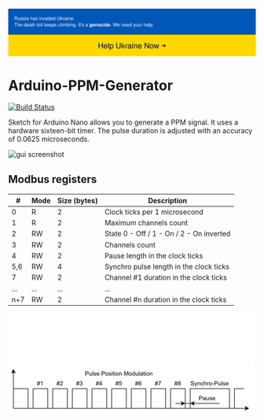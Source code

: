 [![Stand With Ukraine](https://raw.githubusercontent.com/vshymanskyy/StandWithUkraine/main/banner2-direct.svg)](https://vshymanskyy.github.io/StandWithUkraine/)

# Arduino-PPM-Generator
[![Build Status](https://img.shields.io/badge/PayPal-donate-green)](https://www.paypal.com/donate/?hosted_button_id=8NYXYJXL5J2Q6)

Sketch for Arduino Nano allows you to generate a PPM signal.
It uses a hardware sixteen-bit timer.
The pulse duration is adjusted with an accuracy of 0.0625 microseconds.

![gui screenshot](https://raw.githubusercontent.com/kolod/Arduino-PPM-Generator/master/gui.png)

## Modbus registers
| #   | Mode | Size (bytes) | Description                              |
|-----|------|--------------|------------------------------------------|
| 0   |  R   | 2            | Clock ticks per 1 microsecond            |
| 1   |  R   | 2            | Maximum channels count                   |
| 2   |  RW  | 2            | State 0 - Off / 1 - On / 2 - On inverted |
| 3   |  RW  | 2            | Channels count                           |
| 4   |  RW  | 2            | Pause length in the clock ticks          |
| 5,6 |  RW  | 4            | Synchro pulse length in the clock ticks  |
| 7   |  RW  | 2            | Channel #1 duration in the clock ticks   |
| ... |  ... | ...          | ...                                      |
| n+7 |  RW  | 2            | Channel #n duration in the clock ticks   |

![ppm](https://raw.githubusercontent.com/kolod/Arduino-PPM-Generator/master/ppm-dark.png#gh-dark-mode-only)
![ppm](https://raw.githubusercontent.com/kolod/Arduino-PPM-Generator/master/ppm-light.png#gh-light-mode-only)
